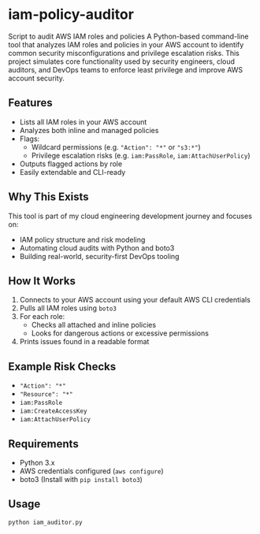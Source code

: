 # iam-policy-auditor
Script to audit AWS IAM roles and policies
A Python-based command-line tool that analyzes IAM roles and policies in your AWS account to identify common security misconfigurations and privilege escalation risks.
This project simulates core functionality used by security engineers, cloud auditors, and DevOps teams to enforce least privilege and improve AWS account security.

## Features
- Lists all IAM roles in your AWS account
- Analyzes both inline and managed policies
- Flags:
  - Wildcard permissions (e.g. `"Action": "*"` or `"s3:*"`)
  - Privilege escalation risks (e.g. `iam:PassRole`, `iam:AttachUserPolicy`)
- Outputs flagged actions by role
- Easily extendable and CLI-ready


## Why This Exists

This tool is part of my cloud engineering development journey and focuses on:

- IAM policy structure and risk modeling
- Automating cloud audits with Python and boto3
- Building real-world, security-first DevOps tooling


## How It Works

1. Connects to your AWS account using your default AWS CLI credentials
2. Pulls all IAM roles using `boto3`
3. For each role:
   - Checks all attached and inline policies
   - Looks for dangerous actions or excessive permissions
4. Prints issues found in a readable format


## Example Risk Checks

- `"Action": "*"`  
- `"Resource": "*"`  
- `iam:PassRole`  
- `iam:CreateAccessKey`  
- `iam:AttachUserPolicy`



## Requirements

- Python 3.x
- AWS credentials configured (`aws configure`)
- boto3 (Install with `pip install boto3`)


## Usage

```bash
python iam_auditor.py
